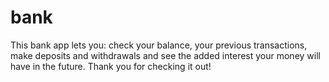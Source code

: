 # bank
This bank app lets you: check your balance, your previous transactions, make deposits and withdrawals and see the added interest your money will have in the future. Thank you for checking it out!

